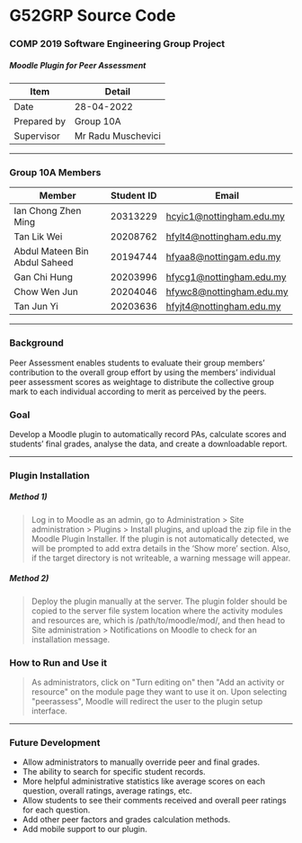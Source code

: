 # G52GRP Source Code

### COMP 2019 Software Engineering Group Project
##### Moodle Plugin for Peer Assessment

| Item | Detail |
| - | - |
| Date | 28-04-2022 |
| Prepared by | Group 10A |
| Supervisor | Mr Radu Muschevici |

---

### Group 10A Members
| Member | Student ID | Email |
| --- | --- | --- |
| Ian Chong Zhen Ming | 20313229 | hcyic1@nottingham.edu.my |
| Tan Lik Wei | 20208762 | hfylt4@nottingham.edu.my |
| Abdul Mateen Bin Abdul Saheed | 20194744 | hfyaa8@nottingam.edu.my |
| Gan Chi Hung | 20203996 | hfycg1@nottingham.edu.my |
| Chow Wen Jun | 20204046 | hfywc8@nottingham.edu.my |
| Tan Jun Yi | 20203636 | hfyjt4@nottingham.edu.my |

---

### Background

Peer Assessment enables students to evaluate their group members’ contribution to the overall group effort by using the members’ individual peer assessment scores as weightage to distribute the collective group mark to each individual according to merit as perceived by the peers. 

### Goal

Develop a Moodle plugin to automatically record PAs, calculate scores and students’ final grades, analyse the data, and create a downloadable report.

---

### Plugin Installation

##### Method 1)

> Log in to Moodle as an admin, go to Administration > Site administration > Plugins > Install plugins, and upload the zip file in the Moodle Plugin Installer. If the plugin is not automatically detected, we will be prompted to add extra details in the ‘Show more’ section. Also, if the target directory is not writeable, a warning message will appear.

##### Method 2) 

> Deploy the plugin manually at the server. The plugin folder should be copied to the server file system location where the activity modules and resources are, which is /path/to/moodle/mod/, and then head to Site administration > Notifications on Moodle to check for an installation message. 

### How to Run and Use it

> As administrators, click on "Turn editing on" then "Add an activity or resource" on the module page they want to use it on. Upon selecting "peerassess", Moodle will  redirect the user to the plugin setup interface.

---

### Future Development

* Allow administrators to manually override peer and final grades. 
* The ability to search for specific student records. 
* More helpful administrative statistics like average scores on each question, overall ratings, average ratings, etc. 
* Allow students to see their comments received and overall peer ratings for each question.
* Add other peer factors and grades calculation methods.
* Add mobile support to our plugin.